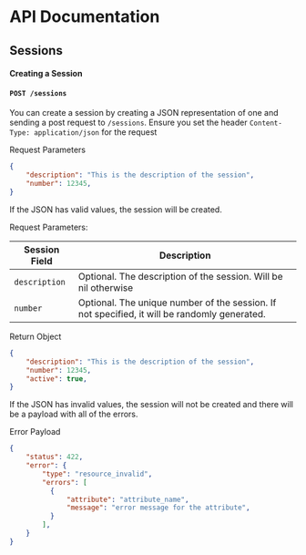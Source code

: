 # API Documentation

## Sessions

#### Creating a Session
#### `POST /sessions`

You can create a session by creating a JSON representation of one and sending a post request to `/sessions`. Ensure you set the header `Content-Type: application/json` for the request

Request Parameters
```json
{
    "description": "This is the description of the session",
    "number": 12345,
}
```

If the JSON has valid values, the session will be created.

Request Parameters:

| Session Field | Description |
|-------|-------------|
| `description` | Optional. The description of the session. Will be nil otherwise |
| `number` | Optional. The unique number of the session. If not specified, it will be randomly generated. |

Return Object
```json
{
    "description": "This is the description of the session",
    "number": 12345,
    "active": true,
}
```

If the JSON has invalid values, the session will not be created and there will be a payload with all of the errors.

Error Payload

```json
{
    "status": 422,
    "error": {
        "type": "resource_invalid",
        "errors": [
          {
              "attribute": "attribute_name",
              "message": "error message for the attribute",
          }
        ],
    }
}
```
